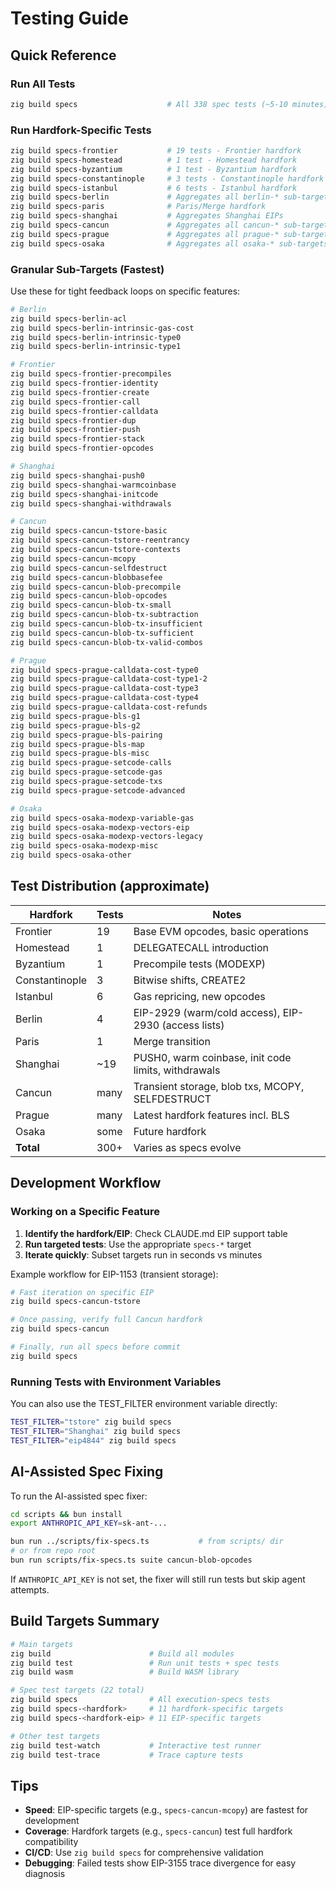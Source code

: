 # Testing Guide

## Quick Reference

### Run All Tests
```bash
zig build specs                    # All 338 spec tests (~5-10 minutes)
```

### Run Hardfork-Specific Tests
```bash
zig build specs-frontier           # 19 tests - Frontier hardfork
zig build specs-homestead          # 1 test - Homestead hardfork
zig build specs-byzantium          # 1 test - Byzantium hardfork
zig build specs-constantinople     # 3 tests - Constantinople hardfork
zig build specs-istanbul           # 6 tests - Istanbul hardfork
zig build specs-berlin             # Aggregates all berlin-* sub-targets
zig build specs-paris              # Paris/Merge hardfork
zig build specs-shanghai           # Aggregates Shanghai EIPs
zig build specs-cancun             # Aggregates all cancun-* sub-targets
zig build specs-prague             # Aggregates all prague-* sub-targets
zig build specs-osaka              # Aggregates all osaka-* sub-targets
```

### Granular Sub-Targets (Fastest)

Use these for tight feedback loops on specific features:

```bash
# Berlin
zig build specs-berlin-acl
zig build specs-berlin-intrinsic-gas-cost
zig build specs-berlin-intrinsic-type0
zig build specs-berlin-intrinsic-type1

# Frontier
zig build specs-frontier-precompiles
zig build specs-frontier-identity
zig build specs-frontier-create
zig build specs-frontier-call
zig build specs-frontier-calldata
zig build specs-frontier-dup
zig build specs-frontier-push
zig build specs-frontier-stack
zig build specs-frontier-opcodes

# Shanghai
zig build specs-shanghai-push0
zig build specs-shanghai-warmcoinbase
zig build specs-shanghai-initcode
zig build specs-shanghai-withdrawals

# Cancun
zig build specs-cancun-tstore-basic
zig build specs-cancun-tstore-reentrancy
zig build specs-cancun-tstore-contexts
zig build specs-cancun-mcopy
zig build specs-cancun-selfdestruct
zig build specs-cancun-blobbasefee
zig build specs-cancun-blob-precompile
zig build specs-cancun-blob-opcodes
zig build specs-cancun-blob-tx-small
zig build specs-cancun-blob-tx-subtraction
zig build specs-cancun-blob-tx-insufficient
zig build specs-cancun-blob-tx-sufficient
zig build specs-cancun-blob-tx-valid-combos

# Prague
zig build specs-prague-calldata-cost-type0
zig build specs-prague-calldata-cost-type1-2
zig build specs-prague-calldata-cost-type3
zig build specs-prague-calldata-cost-type4
zig build specs-prague-calldata-cost-refunds
zig build specs-prague-bls-g1
zig build specs-prague-bls-g2
zig build specs-prague-bls-pairing
zig build specs-prague-bls-map
zig build specs-prague-bls-misc
zig build specs-prague-setcode-calls
zig build specs-prague-setcode-gas
zig build specs-prague-setcode-txs
zig build specs-prague-setcode-advanced

# Osaka
zig build specs-osaka-modexp-variable-gas
zig build specs-osaka-modexp-vectors-eip
zig build specs-osaka-modexp-vectors-legacy
zig build specs-osaka-modexp-misc
zig build specs-osaka-other
```

## Test Distribution (approximate)

| Hardfork        | Tests | Notes                                                  |
|-----------------|-------|--------------------------------------------------------|
| Frontier        | 19    | Base EVM opcodes, basic operations                     |
| Homestead       | 1     | DELEGATECALL introduction                              |
| Byzantium       | 1     | Precompile tests (MODEXP)                              |
| Constantinople  | 3     | Bitwise shifts, CREATE2                                |
| Istanbul        | 6     | Gas repricing, new opcodes                             |
| Berlin          | 4     | EIP-2929 (warm/cold access), EIP-2930 (access lists)   |
| Paris           | 1     | Merge transition                                       |
| Shanghai        | ~19   | PUSH0, warm coinbase, init code limits, withdrawals    |
| Cancun          | many  | Transient storage, blob txs, MCOPY, SELFDESTRUCT       |
| Prague          | many  | Latest hardfork features incl. BLS                     |
| Osaka           | some  | Future hardfork                                        |
| **Total**       | 300+  | Varies as specs evolve                                 |

## Development Workflow

### Working on a Specific Feature

1. **Identify the hardfork/EIP**: Check CLAUDE.md EIP support table
2. **Run targeted tests**: Use the appropriate `specs-*` target
3. **Iterate quickly**: Subset targets run in seconds vs minutes

Example workflow for EIP-1153 (transient storage):
```bash
# Fast iteration on specific EIP
zig build specs-cancun-tstore

# Once passing, verify full Cancun hardfork
zig build specs-cancun

# Finally, run all specs before commit
zig build specs
```

### Running Tests with Environment Variables

You can also use the TEST_FILTER environment variable directly:
```bash
TEST_FILTER="tstore" zig build specs
TEST_FILTER="Shanghai" zig build specs
TEST_FILTER="eip4844" zig build specs
```

## AI-Assisted Spec Fixing

To run the AI-assisted spec fixer:

```bash
cd scripts && bun install
export ANTHROPIC_API_KEY=sk-ant-...

bun run ../scripts/fix-specs.ts           # from scripts/ dir
# or from repo root
bun run scripts/fix-specs.ts suite cancun-blob-opcodes
```

If `ANTHROPIC_API_KEY` is not set, the fixer will still run tests but skip agent attempts.

## Build Targets Summary

```bash
# Main targets
zig build                      # Build all modules
zig build test                 # Run unit tests + spec tests
zig build wasm                 # Build WASM library

# Spec test targets (22 total)
zig build specs                # All execution-specs tests
zig build specs-<hardfork>     # 11 hardfork-specific targets
zig build specs-<hardfork-eip> # 11 EIP-specific targets

# Other test targets
zig build test-watch           # Interactive test runner
zig build test-trace           # Trace capture tests
```

## Tips

- **Speed**: EIP-specific targets (e.g., `specs-cancun-mcopy`) are fastest for development
- **Coverage**: Hardfork targets (e.g., `specs-cancun`) test full hardfork compatibility
- **CI/CD**: Use `zig build specs` for comprehensive validation
- **Debugging**: Failed tests show EIP-3155 trace divergence for easy diagnosis
